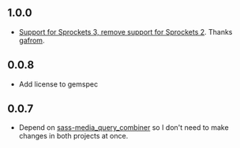 ## 1.0.0

* [Support for Sprockets 3, remove support for Sprockets 2](https://github.com/aaronjensen/sprockets-media_query_combiner/pull/8). Thanks [gafrom](https://github.com/gafrom).

## 0.0.8

* Add license to gemspec

## 0.0.7

* Depend on [sass-media_query_combiner](https://github.com/aaronjensen/sass-media_query_combiner)
  so I don't need to make changes in both projects at once.
